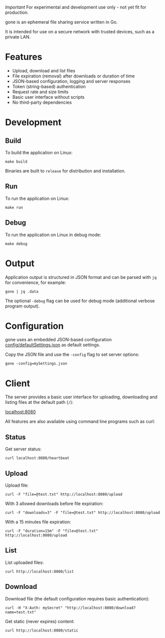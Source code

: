 *Important* For experimental and development use only - not yet fit for production.

gone is an ephemeral file sharing service written in Go.

It is intended for use on a secure network with trusted devices, such as a private LAN.

# Features

- Upload, download and list files
- File expiration (removal) after downloads or duration of time
- JSON-based configuration, logging and server responses
- Token (string-based) authentication
- Request rate and size limits
- Basic user interface without scripts
- No third-party dependencies

# Development

## Build

To build the application on Linux:

```
make build
```

Binaries are built to `release` for distribution and installation.

## Run

To run the application on Linux:

```
make run
```

## Debug

To run the application on Linux in debug mode:

```
make debug
```

# Output

Application output is structured in JSON format and can be parsed with `jq` for convenience, for example:

```
gone | jq .data
```

The optional `-debug` flag can be used for debug mode (additional verbose program output).

# Configuration

gone uses an embedded JSON-based configuration [config/defaultSettings.json](https://github.com/drduh/gone/blob/main/config/defaultSettings.json) as default settings.

Copy the JSON file and use the `-config` flag to set server options:

```
gone -config=mySettings.json
```

# Client

The server provides a basic user interface for uploading, downloading and listing files at the default path (`/`):

[localhost:8080](http://localhost:8080)

All features are also available using command line programs such as curl:

## Status

Get server status:

```
curl localhost:8080/heartbeat
```

## Upload

Upload file:

```
curl -F "file=@test.txt" http://localhost:8080/upload
```

With 3 allowed downloads before file expiration:

```
curl -F "downloads=3" -F "file=@test.txt" http://localhost:8080/upload
```

With a 15 minutes file expiration:

```
curl -F "duration=15m" -F "file=@test.txt" http://localhost:8080/upload
```

## List

List uploaded files:

```
curl http://localhost:8080/list
```

## Download

Download file (the default configuration requires basic authentication):

```
curl -H "X-Auth: mySecret" "http://localhost:8080/download?name=test.txt"
```

Get static (never expires) content:

```
curl http://localhost:8080/static
```
